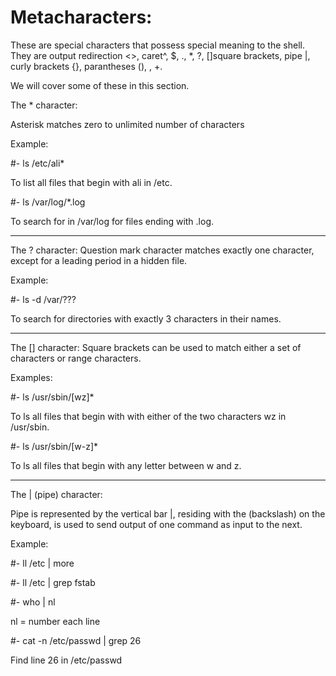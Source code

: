 # Metacharacters: 

These are special characters that possess special
meaning to the shell. They are output redirection <>,
caret^, $, ., *, ?, []square brackets, pipe |, curly
brackets {}, parantheses (), \, +. 

We will cover some of these in this section.


The * character: 

Asterisk matches zero to unlimited number of characters

Example: 

#- ls /etc/ali*

To list all files that begin with ali in /etc.

#- ls /var/log/*.log

To search for in /var/log for files ending with .log.


----

The ? character:
Question mark character matches exactly one character,
except for a leading period in a hidden file.

Example:
 
#- ls -d /var/???

To search for directories with exactly 3 characters in
their names.

----

The [] character:
Square brackets can be used to match either a set of
characters or range characters.

Examples:

#- ls /usr/sbin/[wz]*

To ls all files that begin with with either of the two
characters wz in /usr/sbin.


#- ls /usr/sbin/[w-z]*

To ls all files that begin with any letter between w 
and z.


-------

The | (pipe) character:

Pipe is represented by the vertical bar |, residing
with the \(backslash) on the keyboard, is used to send
output of one command as input to the next.

Example: 

#- ll /etc | more

#- ll /etc | grep fstab

#- who | nl

nl = number each line

#- cat -n /etc/passwd | grep 26

Find line 26 in /etc/passwd














